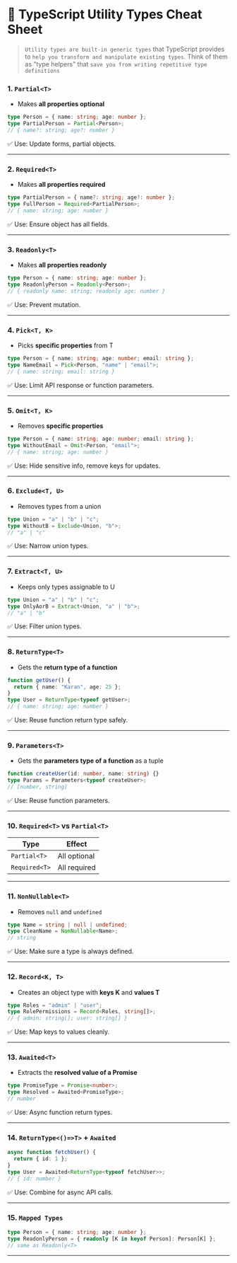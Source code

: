 # 🧠 **TypeScript Utility Types Cheat Sheet**

> `Utility types are built-in generic types` that TypeScript provides to `help you transform and manipulate existing types`. Think of them as "type helpers" that `save you from writing repetitive type definitions`

### **1. `Partial<T>`**

- Makes **all properties optional**

```ts
type Person = { name: string; age: number };
type PartialPerson = Partial<Person>;
// { name?: string; age?: number }
```

✅ Use: Update forms, partial objects.

---

### **2. `Required<T>`**

- Makes **all properties required**

```ts
type PartialPerson = { name?: string; age?: number };
type FullPerson = Required<PartialPerson>;
// { name: string; age: number }
```

✅ Use: Ensure object has all fields.

---

### **3. `Readonly<T>`**

- Makes **all properties readonly**

```ts
type Person = { name: string; age: number };
type ReadonlyPerson = Readonly<Person>;
// { readonly name: string; readonly age: number }
```

✅ Use: Prevent mutation.

---

### **4. `Pick<T, K>`**

- Picks **specific properties** from T

```ts
type Person = { name: string; age: number; email: string };
type NameEmail = Pick<Person, "name" | "email">;
// { name: string; email: string }
```

✅ Use: Limit API response or function parameters.

---

### **5. `Omit<T, K>`**

- Removes **specific properties**

```ts
type Person = { name: string; age: number; email: string };
type WithoutEmail = Omit<Person, "email">;
// { name: string; age: number }
```

✅ Use: Hide sensitive info, remove keys for updates.

---

### **6. `Exclude<T, U>`**

- Removes types from a union

```ts
type Union = "a" | "b" | "c";
type WithoutB = Exclude<Union, "b">;
// "a" | "c"
```

✅ Use: Narrow union types.

---

### **7. `Extract<T, U>`**

- Keeps only types assignable to U

```ts
type Union = "a" | "b" | "c";
type OnlyAorB = Extract<Union, "a" | "b">;
// "a" | "b"
```

✅ Use: Filter union types.

---

### **8. `ReturnType<T>`**

- Gets the **return type of a function**

```ts
function getUser() {
  return { name: "Karan", age: 25 };
}
type User = ReturnType<typeof getUser>;
// { name: string; age: number }
```

✅ Use: Reuse function return type safely.

---

### **9. `Parameters<T>`**

- Gets the **parameters type of a function** as a tuple

```ts
function createUser(id: number, name: string) {}
type Params = Parameters<typeof createUser>;
// [number, string]
```

✅ Use: Reuse function parameters.

---

### **10. `Required<T>` vs `Partial<T>`**

| Type          | Effect       |
| ------------- | ------------ |
| `Partial<T>`  | All optional |
| `Required<T>` | All required |

---

### **11. `NonNullable<T>`**

- Removes `null` and `undefined`

```ts
type Name = string | null | undefined;
type CleanName = NonNullable<Name>;
// string
```

✅ Use: Make sure a type is always defined.

---

### **12. `Record<K, T>`**

- Creates an object type with **keys K** and **values T**

```ts
type Roles = "admin" | "user";
type RolePermissions = Record<Roles, string[]>;
// { admin: string[]; user: string[] }
```

✅ Use: Map keys to values cleanly.

---

### **13. `Awaited<T>`**

- Extracts the **resolved value of a Promise**

```ts
type PromiseType = Promise<number>;
type Resolved = Awaited<PromiseType>;
// number
```

✅ Use: Async function return types.

---

### **14. `ReturnType<()=>T>` + `Awaited`**

```ts
async function fetchUser() {
  return { id: 1 };
}
type User = Awaited<ReturnType<typeof fetchUser>>;
// { id: number }
```

✅ Use: Combine for async API calls.

---

### **15. `Mapped Types`**

```ts
type Person = { name: string; age: number };
type ReadonlyPerson = { readonly [K in keyof Person]: Person[K] };
// same as Readonly<T>
```

---
